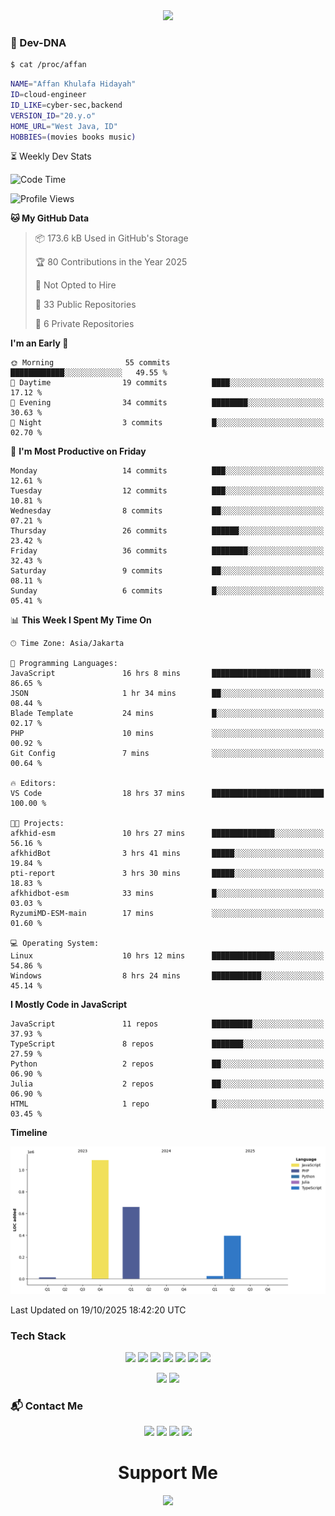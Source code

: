 <div align="center">
  <img src="https://capsule-render.vercel.app/api?type=waving&color=gradient&height=180&section=header&text=Affan&fontSize=60&fontAlignY=35&desc=Cloud%20%7C%20Cyber-Sec%20%7C%20Backend&descAlignY=55"/>
</div>

### 🧪 Dev-DNA

```sh
$ cat /proc/affan
```
```bash
NAME="Affan Khulafa Hidayah"
ID=cloud-engineer
ID_LIKE=cyber-sec,backend
VERSION_ID="20.y.o"
HOME_URL="West Java, ID"
HOBBIES=(movies books music)
```
⏳ Weekly Dev Stats

<!--START_SECTION:waka-->
![Code Time](http://img.shields.io/badge/Code%20Time-81%20hrs%204%20mins-blue)

![Profile Views](http://img.shields.io/badge/Profile%20Views-0-blue)

**🐱 My GitHub Data** 

> 📦 173.6 kB Used in GitHub's Storage 
 > 
> 🏆 80 Contributions in the Year 2025
 > 
> 🚫 Not Opted to Hire
 > 
> 📜 33 Public Repositories 
 > 
> 🔑 6 Private Repositories 
 > 
**I'm an Early 🐤** 

```text
🌞 Morning                55 commits          ████████████░░░░░░░░░░░░░   49.55 % 
🌆 Daytime                19 commits          ████░░░░░░░░░░░░░░░░░░░░░   17.12 % 
🌃 Evening                34 commits          ████████░░░░░░░░░░░░░░░░░   30.63 % 
🌙 Night                  3 commits           █░░░░░░░░░░░░░░░░░░░░░░░░   02.70 % 
```
📅 **I'm Most Productive on Friday** 

```text
Monday                   14 commits          ███░░░░░░░░░░░░░░░░░░░░░░   12.61 % 
Tuesday                  12 commits          ███░░░░░░░░░░░░░░░░░░░░░░   10.81 % 
Wednesday                8 commits           ██░░░░░░░░░░░░░░░░░░░░░░░   07.21 % 
Thursday                 26 commits          ██████░░░░░░░░░░░░░░░░░░░   23.42 % 
Friday                   36 commits          ████████░░░░░░░░░░░░░░░░░   32.43 % 
Saturday                 9 commits           ██░░░░░░░░░░░░░░░░░░░░░░░   08.11 % 
Sunday                   6 commits           █░░░░░░░░░░░░░░░░░░░░░░░░   05.41 % 
```


📊 **This Week I Spent My Time On** 

```text
🕑︎ Time Zone: Asia/Jakarta

💬 Programming Languages: 
JavaScript               16 hrs 8 mins       ██████████████████████░░░   86.65 % 
JSON                     1 hr 34 mins        ██░░░░░░░░░░░░░░░░░░░░░░░   08.44 % 
Blade Template           24 mins             █░░░░░░░░░░░░░░░░░░░░░░░░   02.17 % 
PHP                      10 mins             ░░░░░░░░░░░░░░░░░░░░░░░░░   00.92 % 
Git Config               7 mins              ░░░░░░░░░░░░░░░░░░░░░░░░░   00.64 % 

🔥 Editors: 
VS Code                  18 hrs 37 mins      █████████████████████████   100.00 % 

🐱‍💻 Projects: 
afkhid-esm               10 hrs 27 mins      ██████████████░░░░░░░░░░░   56.16 % 
afkhidBot                3 hrs 41 mins       █████░░░░░░░░░░░░░░░░░░░░   19.84 % 
pti-report               3 hrs 30 mins       █████░░░░░░░░░░░░░░░░░░░░   18.83 % 
afkhidbot-esm            33 mins             █░░░░░░░░░░░░░░░░░░░░░░░░   03.03 % 
RyzumiMD-ESM-main        17 mins             ░░░░░░░░░░░░░░░░░░░░░░░░░   01.60 % 

💻 Operating System: 
Linux                    10 hrs 12 mins      ██████████████░░░░░░░░░░░   54.86 % 
Windows                  8 hrs 24 mins       ███████████░░░░░░░░░░░░░░   45.14 % 
```

**I Mostly Code in JavaScript** 

```text
JavaScript               11 repos            █████████░░░░░░░░░░░░░░░░   37.93 % 
TypeScript               8 repos             ███████░░░░░░░░░░░░░░░░░░   27.59 % 
Python                   2 repos             ██░░░░░░░░░░░░░░░░░░░░░░░   06.90 % 
Julia                    2 repos             ██░░░░░░░░░░░░░░░░░░░░░░░   06.90 % 
HTML                     1 repo              █░░░░░░░░░░░░░░░░░░░░░░░░   03.45 % 
```



**Timeline**

![Lines of Code chart](https://raw.githubusercontent.com/akhfhid/akhfhid/main/assets/bar_graph.png)


 Last Updated on 19/10/2025 18:42:20 UTC
<!--END_SECTION:waka-->
### Tech Stack

<p align="center"> <a href="https://nodejs.org"><img src="https://img.shields.io/badge/Node-20-339933?style=flat&logo=nodedotjs&logoColor=white"/></a> <a href="https://golang.org"><img src="https://img.shields.io/badge/Go-1.22-00ADD8?style=flat&logo=go&logoColor=white"/></a> <a href="https://laravel.com"><img src="https://img.shields.io/badge/Laravel-11-FF2D20?style=flat&logo=laravel&logoColor=white"/></a> <a href="https://docker.com"><img src="https://img.shields.io/badge/Docker-24-2496ED?style=flat&logo=docker&logoColor=white"/></a> <a href="https://cloudflare.com"><img src="https://img.shields.io/badge/Cloudflare-F38020?style=flat&logo=Cloudflare&logoColor=white"/></a>
   <a href="https://aws.amazon.com"><img src="https://img.shields.io/badge/AWS-Architect-FF9900?style=flat&logo=amazonaws&logoColor=white"/></a>
<a href="https://julialang.org">
  <img src="https://img.shields.io/badge/Julia-1.11-9558B2?style=flat&logo=julia&logoColor=white"/>
</a>
 </p>

 <p align="center"> <img src="https://github-readme-stats.vercel.app/api?username=akhfhid&show_icons=true&theme=react&hide_border=true&bg_color=00000000"/> <img src="https://github-readme-stats.vercel.app/api/top-langs/?username=akhfhid&layout=compact&theme=react&hide_border=true&bg_color=00000000"/> </p> 

### 📬 Contact Me

<p align="center"> <a href="https://instagram.com/aff4n__" target="_blank"><img src="https://img.shields.io/badge/IG-%40aff4n__-E4405F?style=for-the-badge&logo=instagram&logoColor=white"/></a> <a href="https://t.me/affankhhdyh" target="_blank"><img src="https://img.shields.io/badge/Telegram-@affankhhdyh-2CA5E0?style=for-the-badge&logo=telegram&logoColor=white"/></a> <a href="mailto:neoaffan2@gmail.com" target="_blank"><img src="https://img.shields.io/badge/Email-neoaffan2@gmail.com-D14836?style=for-the-badge&logo=gmail&logoColor=white"/></a> <a href="https://linkedin.com/in/affankhhdyh" target="_blank"><img src="https://img.shields.io/badge/LinkedIn-Affan%20Khulafa%20Hidayah-0A66C2?style=for-the-badge&logo=linkedin&logoColor=white"/></a> </p> <h1 align="center">Support Me</h1> <p align="center"> <a href="https://github.com/sponsors/akhfhid" target="_blank"> <img src="https://img.shields.io/badge/Sponsor-@akhfhid-ea4aaa?style=for-the-badge&logo=github&logoColor=white"/> </a> </p>
